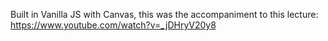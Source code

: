 Built in Vanilla JS with Canvas, this was the accompaniment to this lecture: https://www.youtube.com/watch?v=_jDHryV20y8
